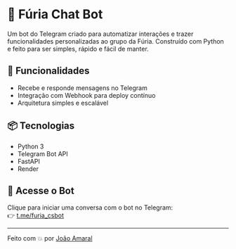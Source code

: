 # 🤖 Fúria Chat Bot

Um bot do Telegram criado para automatizar interações e trazer funcionalidades personalizadas ao grupo da Fúria. Construído com Python e feito para ser simples, rápido e fácil de manter.

## 🚀 Funcionalidades

- Recebe e responde mensagens no Telegram
- Integração com Webhook para deploy contínuo
- Arquitetura simples e escalável

## 📦 Tecnologias

- Python 3
- Telegram Bot API
- FastAPI
- Render

## 📲 Acesse o Bot

Clique para iniciar uma conversa com o bot no Telegram:  
👉 [t.me/furia_csbot](https://t.me/furia_csbot)

---

Feito com 💥 por [João Amaral](https://github.com/jamaralm)
